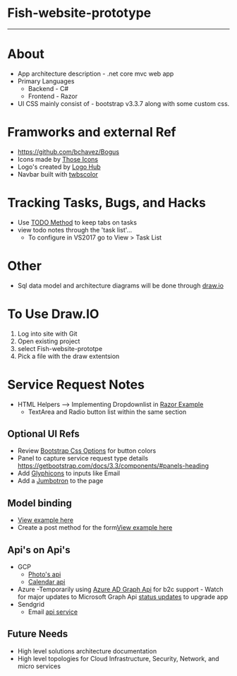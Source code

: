 # Fish-website-prototype

---

# About
 * App architecture description - .net core mvc web app  
 * Primary Languages 
	* Backend - C#
	* Frontend - Razor
 * UI CSS mainly consist of - bootstrap v3.3.7 along with some custom css. 
	
# Framworks and external Ref
* https://github.com/bchavez/Bogus
* Icons made by <a href="https://www.flaticon.com/authors/those-icons" title="Those Icons">Those Icons</a> 
* Logo's created by <a href="https://logohub.io/" title="LogoHub">Logo Hub</a>
* Navbar built with <a href="https://work.smarchal.com/twbscolor/" title="twbscolor">twbscolor</a> 

# Tracking Tasks, Bugs, and Hacks
- Use [TODO Method](https://blogs.msdn.microsoft.com/zainnab/2013/08/15/visual-studio-2013-todo-comments-and-custom-tokens-in-the-task-list/) to keep tabs on tasks
- view todo notes through the 'task list'...
	- To configure in VS2017 go to View > Task List

# Other
 * Sql data model and architecture diagrams will be done through [draw.io](https://www.draw.io)
 
 # To Use Draw.IO
 1. Log into site with Git
 2. Open existing project
 3. select Fish-website-prototpe
 4. Pick a file with the draw extentsion

# Service Request Notes 

- HTML Helpers --> Implementing Dropdownlist in [Razor Example](https://www.tutorialsteacher.com/mvc/htmlhelper-dropdownlist-dropdownlistfor)
	- TextArea and Radio button list within the same section 
## Optional UI Refs
- Review [Bootstrap Css Options](https://getbootstrap.com/docs/3.3/css/#buttons-options) for button colors
- Panel to capture service request type details https://getbootstrap.com/docs/3.3/components/#panels-heading
- Add [Glyphicons](https://getbootstrap.com/docs/3.3/components/#glyphicons) to inputs like Email
- Add a [Jumbotron](https://getbootstrap.com/docs/3.3/components/#jumbotron) to the page

## Model binding 
- [View example here](https://www.tutorialspoint.com/asp.net_mvc/asp.net_mvc_model_binding.htm)
- Create a post method for the form[View example here](https://www.tutorialsteacher.com/mvc/model-binding-in-asp.net-mvc)

## Api's on Api's
- GCP
	- [Photo's api](https://developers.google.com/photos/)
	- [Calendar api](https://developers.google.com/calendar/)
- Azure
	-Temporarily using [Azure AD Graph Api](https://docs.microsoft.com/en-us/previous-versions/azure/ad/graph/howto/azure-ad-graph-api-operations-overview) for b2c support
		- Watch for major updates to Microsoft Graph Api [status updates](https://developer.microsoft.com/en-us/office/blogs/microsoft-graph-or-azure-ad-graph/) to upgrade app
- Sendgrid
	- Email [api service](https://sendgrid.com/docs/API_Reference/index.html)

## Future Needs
- High level solutions architecture documentation
- High level topologies for Cloud Infrastructure, Security, Network, and micro services

